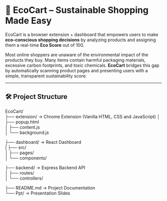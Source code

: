 # 🌿 EcoCart – Sustainable Shopping Made Easy

EcoCart is a browser extension + dashboard that empowers users to make **eco-conscious shopping decisions** by analyzing products and assigning them a real-time **Eco Score** out of 100.

Most online shoppers are unaware of the environmental impact of the products they buy. Many items contain harmful packaging materials, excessive carbon footprints, and toxic chemicals. **EcoCart** bridges this gap by automatically scanning product pages and presenting users with a simple, transparent sustainability score.

---

## 🛠️ Project Structure
EcoCart/  
├── extension/        → Chrome Extension (Vanilla HTML, CSS and JavaScript) 
│   ├── popup.html  
│   ├── content.js  
│   └── background.js  
  
├── dashboard/        → React Dashboard  
|   ├── src/  
│      ├── pages/   
│      └── components/    
  
├── backend/          → Express Backend API  
│   ├── routes/  
│   └── controllers/  
  
├── README.md         → Project Documentation  
└── Ppt/              → Presentation Slides  


